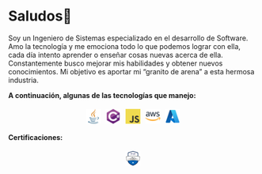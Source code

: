 # Saludos👋

Soy un Ingeniero de Sistemas especializado en el desarrollo de Software. Amo la tecnología y me emociona todo lo que podemos lograr con ella, cada día intento aprender o enseñar cosas nuevas acerca de ella. Constantemente busco mejorar mis habilidades y obtener nuevos conocimientos. Mi objetivo es aportar mi “granito de arena” a esta hermosa industria.

**A continuación, algunas de las tecnologías que manejo:**

<div style="display: flex; flex-direction: row; justify-content: center;">
<img alt="java" src="img/javase.png" title="java" width="30px" height="30px" hspace="5" vspace="5">
<img alt="c sharp" src="img/cSharp_logo.png" title="c sharp" width="30px" height="30px" hspace="5" vspace="5">
<img alt="javascript" src="img/JavaScript-logo.png" title="javascript" width="30px" height="30px" hspace="5" vspace="5">
<img alt="aws" src="img/aws.webp" title="aws" width="30px" height="30px" hspace="5" vspace="5">
<img alt="azure" src="img/azure.png" title="azure" width="30px" height="30px" hspace="5" vspace="5">
</div>

**Certificaciones:**

<div style="display: flex; flex-direction: row; justify-content: center;">
<img alt="az-900" src="img/az-900.png" title="az-900" width="30px" height="30px" hspace="5" vspace="5">
</div>
